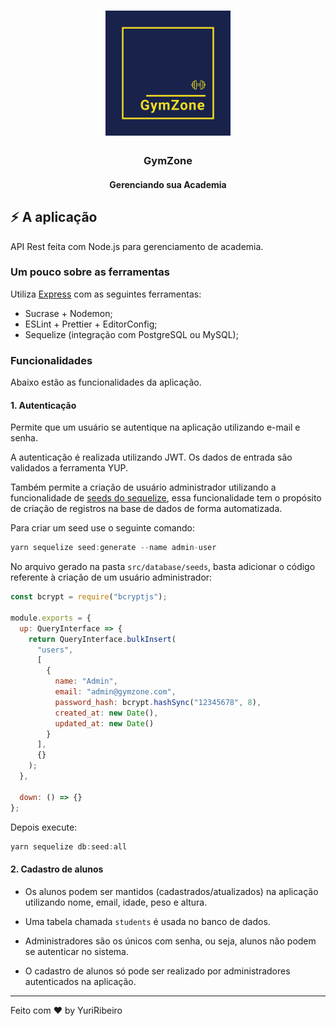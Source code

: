 <h1 align="center">
  <img alt="GymZone" title="GymZone" src=".github/logo.png" width="200px" />
</h1>

<h3 align="center">
  GymZone
</h3>

<h4 align="center">
  Gerenciando sua Academia
</h4>

## :zap: A aplicação

API Rest feita com Node.js para gerenciamento de academia.

### Um pouco sobre as ferramentas

Utiliza [Express](https://expressjs.com/) com as seguintes ferramentas:

- Sucrase + Nodemon;
- ESLint + Prettier + EditorConfig;
- Sequelize (integração com PostgreSQL ou MySQL);

### Funcionalidades

Abaixo estão as funcionalidades da aplicação.

#### 1. Autenticação

Permite que um usuário se autentique na aplicação utilizando e-mail e senha.

A autenticação é realizada utilizando JWT. Os dados de entrada são validados a ferramenta YUP.

Também permite a criação de usuário administrador utilizando a funcionalidade de [seeds do sequelize](https://sequelize.org/master/manual/migrations.html#creating-first-seed), essa funcionalidade tem o propósito de criação de registros na base de dados de forma automatizada.

Para criar um seed use o seguinte comando:

```js
yarn sequelize seed:generate --name admin-user
```

No arquivo gerado na pasta `src/database/seeds`, basta adicionar o código referente à criação de um usuário administrador:

```js
const bcrypt = require("bcryptjs");

module.exports = {
  up: QueryInterface => {
    return QueryInterface.bulkInsert(
      "users",
      [
        {
          name: "Admin",
          email: "admin@gymzone.com",
          password_hash: bcrypt.hashSync("12345678", 8),
          created_at: new Date(),
          updated_at: new Date()
        }
      ],
      {}
    );
  },

  down: () => {}
};
```

Depois execute:

```js
yarn sequelize db:seed:all
```

#### 2. Cadastro de alunos

- Os alunos podem ser mantidos (cadastrados/atualizados) na aplicação utilizando nome, email, idade, peso e altura.

- Uma tabela chamada `students` é usada no banco de dados.

- Administradores são os únicos com senha, ou seja, alunos não podem se autenticar no sistema.

- O cadastro de alunos só pode ser realizado por administradores autenticados na aplicação.
---

Feito com ♥ by YuriRibeiro
